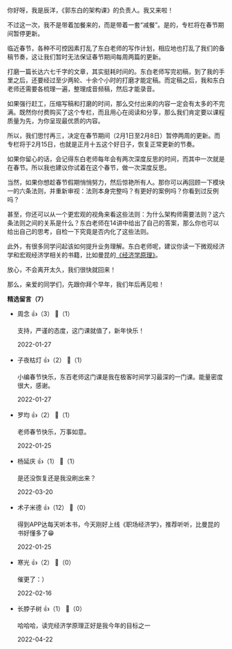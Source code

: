 你好呀，我是辰洋，《郭东白的架构课》的负责人。我又来啦！

不过这一次，我不是带着加餐来的，而是带着一套“减餐”。是的，专栏将在春节期间暂停更新。

临近春节，各种不可控因素打乱了东白老师的写作计划，相应地也打乱了我们的备稿节奏，这让我们暂时无法保证春节期间每周两篇的更新。

打磨一篇长达六七千字的文章，其实挺耗时间的。东白老师写完初稿，到了我的手里之后，还要经过至少两轮、十余个小时的打磨才能定稿。而定稿之后，我和东白老师还需要各梳理一遍，整理成音频稿，然后才能录音。

如果强行赶工，压缩写稿和打磨的时间，那么交付出来的内容一定会有太多的不完满。既然你付费购买了这个专栏，而且用心在阅读和分享，那么我们肯定要以课程质量为先，为你呈现最优质的内容。

所以，我们思忖再三，决定在春节期间（2月1日至2月8日）暂停两周的更新。而专栏将于2月15日，也就是正月十五这个好日子，恢复正常更新的节奏。

如果你留心的话，会记得东白老师每年会有两次深度反思的时间，而其中一次就是在春节。所以我也建议你试着在这个春节，做一次深度反思。

当然，如果你想趁春节假期悄悄努力，然后惊艳所有人。那你可以再回顾一下模块一的六条法则，并重新审视：法则本身完整吗？有更好的案例吗？你看到过反例吗？

甚至，你还可以从一个更宏观的视角来看这些法则：为什么架构师需要法则？这六条法则之间的关系是什么？东白老师在14讲中给出了自己的答案，那么你也可以给出自己的思考，自检一下究竟是否内化了这些法则。

此外，有很多同学问起该如何提升业务理解。东白老师呢，建议你读一下微观经济学和宏观经济学相关的书籍，比如曼昆的[《经济学原理》](https://baike.baidu.com/item/%E7%B6%93%E6%BF%9F%E5%AD%B8%E5%8E%9F%E7%90%86/1562)。

放心，不会离开太久，我们很快就回来！

那么，亲爱的同学们，先跟你拜个早年，我们年后再见啦！
<div><strong>精选留言（7）</strong></div><ul>
<li><span>周念</span> 👍（3） 💬（1）<p>支持，严谨的态度，这门课就值了，新年快乐！</p>2022-01-27</li><br/><li><span>子夜枯灯</span> 👍（2） 💬（1）<p>小编春节快乐，东百老师这门课是我在极客时间学习最深的一门课。能量密度很大，感谢。</p>2022-01-27</li><br/><li><span>罗均</span> 👍（2） 💬（1）<p>老师春节快乐，万事如意。</p>2022-01-25</li><br/><li><span>杨延庆</span> 👍（1） 💬（1）<p>是还没恢复还是我没刷出来？</p>2022-03-20</li><br/><li><span>术子米德</span> 👍（12） 💬（0）<p>得到APP达每天听本书，今天刚好上线《职场经济学》，推荐听听，比曼昆的书好懂多了😁</p>2022-01-25</li><br/><li><span>寒光</span> 👍（2） 💬（0）<p>催更了：）</p>2022-02-16</li><br/><li><span>长脖子树</span> 👍（1） 💬（0）<p>哈哈哈，读完经济学原理正好是我今年的目标之一</p>2022-04-22</li><br/>
</ul>